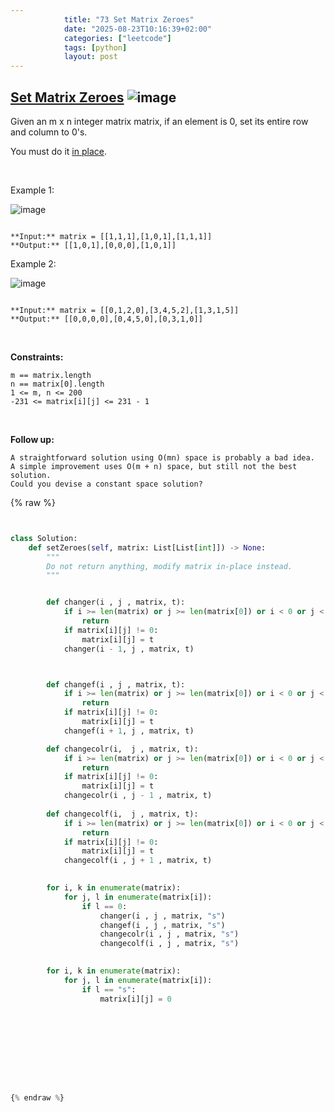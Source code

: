```yaml
---
            title: "73 Set Matrix Zeroes"
            date: "2025-08-23T10:16:39+02:00"
            categories: ["leetcode"]
            tags: [python]
            layout: post
---
```

            
## [Set Matrix Zeroes](https://leetcode.com/problems/set-matrix-zeroes) ![image](https://img.shields.io/badge/Difficulty-Medium-orange)

Given an m x n integer matrix matrix, if an element is 0, set its entire row and column to 0's.

You must do it [in place](https://en.wikipedia.org/wiki/In-place_algorithm).

 

Example 1:

![image](https://assets.leetcode.com/uploads/2020/08/17/mat1.jpg)
```

**Input:** matrix = [[1,1,1],[1,0,1],[1,1,1]]
**Output:** [[1,0,1],[0,0,0],[1,0,1]]

```

Example 2:

![image](https://assets.leetcode.com/uploads/2020/08/17/mat2.jpg)
```

**Input:** matrix = [[0,1,2,0],[3,4,5,2],[1,3,1,5]]
**Output:** [[0,0,0,0],[0,4,5,0],[0,3,1,0]]

```

 

**Constraints:**

	m == matrix.length
	n == matrix[0].length
	1 <= m, n <= 200
	-231 <= matrix[i][j] <= 231 - 1

 

**Follow up:**

	A straightforward solution using O(mn) space is probably a bad idea.
	A simple improvement uses O(m + n) space, but still not the best solution.
	Could you devise a constant space solution?

{% raw %}


```python


class Solution:
    def setZeroes(self, matrix: List[List[int]]) -> None:
        """
        Do not return anything, modify matrix in-place instead.
        """


        def changer(i , j , matrix, t):
            if i >= len(matrix) or j >= len(matrix[0]) or i < 0 or j < 0 :
                return 
            if matrix[i][j] != 0:
                matrix[i][j] = t
            changer(i - 1, j , matrix, t)



        def changef(i , j , matrix, t):
            if i >= len(matrix) or j >= len(matrix[0]) or i < 0 or j < 0 :
                return 
            if matrix[i][j] != 0:
                matrix[i][j] = t
            changef(i + 1, j , matrix, t)

        def changecolr(i,  j , matrix, t):
            if i >= len(matrix) or j >= len(matrix[0]) or i < 0 or j < 0 :
                return
            if matrix[i][j] != 0:
                matrix[i][j] = t
            changecolr(i , j - 1 , matrix, t)
        
        def changecolf(i,  j , matrix, t):
            if i >= len(matrix) or j >= len(matrix[0]) or i < 0 or j < 0 :
                return
            if matrix[i][j] != 0:
                matrix[i][j] = t
            changecolf(i , j + 1 , matrix, t)

        
        for i, k in enumerate(matrix):
            for j, l in enumerate(matrix[i]):
                if l == 0:
                    changer(i , j , matrix, "s")
                    changef(i , j , matrix, "s")
                    changecolr(i , j , matrix, "s")
                    changecolf(i , j , matrix, "s")
                    

        for i, k in enumerate(matrix):
            for j, l in enumerate(matrix[i]):
                if l == "s":
                    matrix[i][j] = 0
                    


            

        

        


{% endraw %}
```
